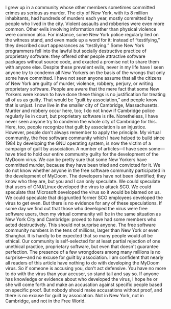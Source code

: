 I grew up in a community whose other members sometimes committed crimes as serious as murder. The city of New York, with its 8 million inhabitants, had hundreds of murders each year, mostly committed by people who lived in the city. Violent assaults and robberies were even more common. Other evils involving information rather than physical violence were common also. For instance, some New York police regularly lied on the witness stand, and even made up a word for it: instead of “testifying,” they described court appearances as “testilying.” Some New York programmers fell into the lawful but socially destructive practice of proprietary software: they offered other people attractive software packages without source code, and exacted a promise not to share them with anyone else. Despite these prevalent evils, never in my life have I seen anyone try to condemn all New Yorkers on the basis of the wrongs that only some have committed. I have not seen anyone assume that all the citizens of New York are guilty of murder, violence, robbery, perjury, or writing proprietary software. People are aware that the mere fact that some New Yorkers were known to have done these things is no justification for treating all of us as guilty. That would be “guilt by association,” and people know that is unjust. I now live in the smaller city of Cambridge, Massachusetts. Murder and robbery occur here, too; I do not know if Cambridge police regularly lie in court, but proprietary software is rife. Nonetheless, I have never seen anyone try to condemn the whole city of Cambridge for this. Here, too, people recognize that guilt by association is an injustice. However, people don't always remember to apply the principle. My virtual community, the free software community which I have helped to build since 1984 by developing the GNU operating system, is now the victim of a campaign of guilt by association. A number of articles—I have seen some—have tried to hold our entire community guilty for the development of the MyDoom virus. We can be pretty sure that some New Yorkers have committed murder, because they have been tried and convicted for it. We do not know whether anyone in the free software community participated in the development of MyDoom. The developers have not been identified; they know who they are, but you and I can only speculate. We could speculate that users of GNU/Linux developed the virus to attack SCO. We could speculate that Microsoft developed the virus so it would be blamed on us. We could speculate that disgruntled former SCO employees developed the virus to get even. But there is no evidence for any of these speculations. If some day we find out that those who developed the virus were free software users, then my virtual community will be in the same situation as New York City and Cambridge: proved to have had some members who acted destructively. This should not surprise anyone. The free software community numbers in the tens of millions, larger than New York or even Shanghai. It is hardly to be expected that so many people would all be ethical. Our community is self-selected for at least partial rejection of one unethical practice, proprietary software, but even that doesn't guarantee perfection. The presence of a few wrongdoers among many millions is no surprise—and no excuse for guilt by association. I am confident that nearly all readers of this article have nothing to do with developing the MyDoom virus. So if someone is accusing you, don't act defensive. You have no more to do with the virus than your accuser, so stand tall and say so. If anyone has knowledge or evidence about who developed the virus, I hope he or she will come forth and make an accusation against specific people based on specific proof. But nobody should make accusations without proof, and there is no excuse for guilt by association. Not in New York, not in Cambridge, and not in the Free World.